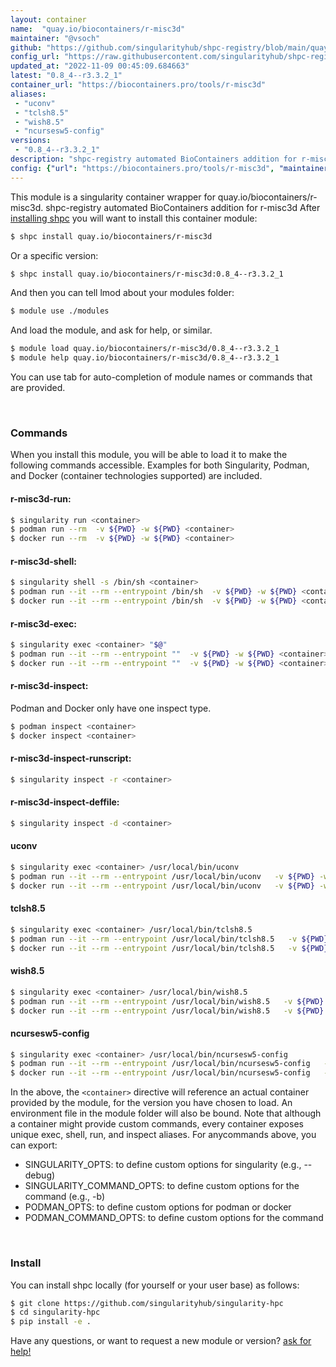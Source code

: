 ```yaml
---
layout: container
name:  "quay.io/biocontainers/r-misc3d"
maintainer: "@vsoch"
github: "https://github.com/singularityhub/shpc-registry/blob/main/quay.io/biocontainers/r-misc3d/container.yaml"
config_url: "https://raw.githubusercontent.com/singularityhub/shpc-registry/main/quay.io/biocontainers/r-misc3d/container.yaml"
updated_at: "2022-11-09 00:45:09.684663"
latest: "0.8_4--r3.3.2_1"
container_url: "https://biocontainers.pro/tools/r-misc3d"
aliases:
 - "uconv"
 - "tclsh8.5"
 - "wish8.5"
 - "ncursesw5-config"
versions:
 - "0.8_4--r3.3.2_1"
description: "shpc-registry automated BioContainers addition for r-misc3d"
config: {"url": "https://biocontainers.pro/tools/r-misc3d", "maintainer": "@vsoch", "description": "shpc-registry automated BioContainers addition for r-misc3d", "latest": {"0.8_4--r3.3.2_1": "sha256:47fddf0afd5b89552e1153574eb54bf846c9a0e80b74635efcf2f6e50f555dc4"}, "tags": {"0.8_4--r3.3.2_1": "sha256:47fddf0afd5b89552e1153574eb54bf846c9a0e80b74635efcf2f6e50f555dc4"}, "docker": "quay.io/biocontainers/r-misc3d", "aliases": {"uconv": "/usr/local/bin/uconv", "tclsh8.5": "/usr/local/bin/tclsh8.5", "wish8.5": "/usr/local/bin/wish8.5", "ncursesw5-config": "/usr/local/bin/ncursesw5-config"}}
---
```


This module is a singularity container wrapper for quay.io/biocontainers/r-misc3d.
shpc-registry automated BioContainers addition for r-misc3d
After [installing shpc](#install) you will want to install this container module:


```bash
$ shpc install quay.io/biocontainers/r-misc3d
```

Or a specific version:

```bash
$ shpc install quay.io/biocontainers/r-misc3d:0.8_4--r3.3.2_1
```

And then you can tell lmod about your modules folder:

```bash
$ module use ./modules
```

And load the module, and ask for help, or similar.

```bash
$ module load quay.io/biocontainers/r-misc3d/0.8_4--r3.3.2_1
$ module help quay.io/biocontainers/r-misc3d/0.8_4--r3.3.2_1
```

You can use tab for auto-completion of module names or commands that are provided.

<br>

### Commands

When you install this module, you will be able to load it to make the following commands accessible.
Examples for both Singularity, Podman, and Docker (container technologies supported) are included.

#### r-misc3d-run:

```bash
$ singularity run <container>
$ podman run --rm  -v ${PWD} -w ${PWD} <container>
$ docker run --rm  -v ${PWD} -w ${PWD} <container>
```

#### r-misc3d-shell:

```bash
$ singularity shell -s /bin/sh <container>
$ podman run --it --rm --entrypoint /bin/sh  -v ${PWD} -w ${PWD} <container>
$ docker run --it --rm --entrypoint /bin/sh  -v ${PWD} -w ${PWD} <container>
```

#### r-misc3d-exec:

```bash
$ singularity exec <container> "$@"
$ podman run --it --rm --entrypoint ""  -v ${PWD} -w ${PWD} <container> "$@"
$ docker run --it --rm --entrypoint ""  -v ${PWD} -w ${PWD} <container> "$@"
```

#### r-misc3d-inspect:

Podman and Docker only have one inspect type.

```bash
$ podman inspect <container>
$ docker inspect <container>
```

#### r-misc3d-inspect-runscript:

```bash
$ singularity inspect -r <container>
```

#### r-misc3d-inspect-deffile:

```bash
$ singularity inspect -d <container>
```


#### uconv

```bash
$ singularity exec <container> /usr/local/bin/uconv
$ podman run --it --rm --entrypoint /usr/local/bin/uconv   -v ${PWD} -w ${PWD} <container> -c " $@"
$ docker run --it --rm --entrypoint /usr/local/bin/uconv   -v ${PWD} -w ${PWD} <container> -c " $@"
```


#### tclsh8.5

```bash
$ singularity exec <container> /usr/local/bin/tclsh8.5
$ podman run --it --rm --entrypoint /usr/local/bin/tclsh8.5   -v ${PWD} -w ${PWD} <container> -c " $@"
$ docker run --it --rm --entrypoint /usr/local/bin/tclsh8.5   -v ${PWD} -w ${PWD} <container> -c " $@"
```


#### wish8.5

```bash
$ singularity exec <container> /usr/local/bin/wish8.5
$ podman run --it --rm --entrypoint /usr/local/bin/wish8.5   -v ${PWD} -w ${PWD} <container> -c " $@"
$ docker run --it --rm --entrypoint /usr/local/bin/wish8.5   -v ${PWD} -w ${PWD} <container> -c " $@"
```


#### ncursesw5-config

```bash
$ singularity exec <container> /usr/local/bin/ncursesw5-config
$ podman run --it --rm --entrypoint /usr/local/bin/ncursesw5-config   -v ${PWD} -w ${PWD} <container> -c " $@"
$ docker run --it --rm --entrypoint /usr/local/bin/ncursesw5-config   -v ${PWD} -w ${PWD} <container> -c " $@"
```



In the above, the `<container>` directive will reference an actual container provided
by the module, for the version you have chosen to load. An environment file in the
module folder will also be bound. Note that although a container
might provide custom commands, every container exposes unique exec, shell, run, and
inspect aliases. For anycommands above, you can export:

 - SINGULARITY_OPTS: to define custom options for singularity (e.g., --debug)
 - SINGULARITY_COMMAND_OPTS: to define custom options for the command (e.g., -b)
 - PODMAN_OPTS: to define custom options for podman or docker
 - PODMAN_COMMAND_OPTS: to define custom options for the command

<br>

### Install

You can install shpc locally (for yourself or your user base) as follows:

```bash
$ git clone https://github.com/singularityhub/singularity-hpc
$ cd singularity-hpc
$ pip install -e .
```

Have any questions, or want to request a new module or version? [ask for help!](https://github.com/singularityhub/singularity-hpc/issues)